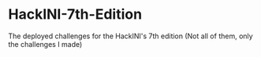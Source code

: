 # HackINI-7th-Edition
The deployed challenges for the HackINI's 7th edition (Not all of them, only the challenges I made)
